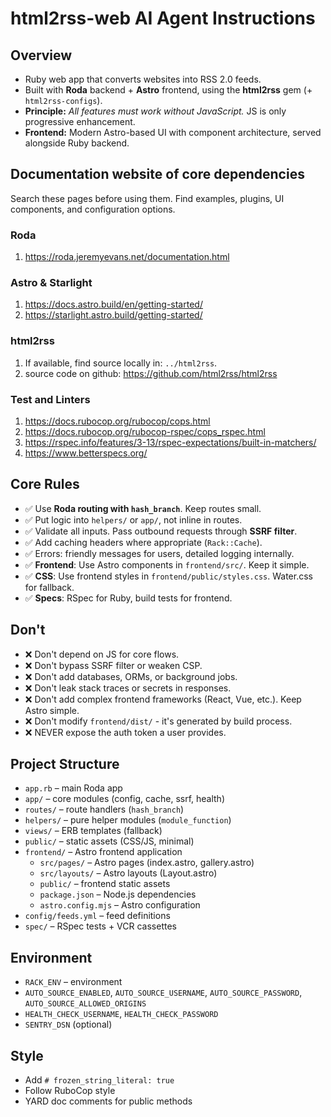 # html2rss-web AI Agent Instructions

## Overview

- Ruby web app that converts websites into RSS 2.0 feeds.
- Built with **Roda** backend + **Astro** frontend, using the **html2rss** gem (+ `html2rss-configs`).
- **Principle:** _All features must work without JavaScript._ JS is only progressive enhancement.
- **Frontend:** Modern Astro-based UI with component architecture, served alongside Ruby backend.

## Documentation website of core dependencies

Search these pages before using them. Find examples, plugins, UI components, and configuration options.

### Roda

1. https://roda.jeremyevans.net/documentation.html

### Astro & Starlight

1. https://docs.astro.build/en/getting-started/
2. https://starlight.astro.build/getting-started/

### html2rss

1. If available, find source locally in: `../html2rss`.
2. source code on github: https://github.com/html2rss/html2rss

### Test and Linters

1. https://docs.rubocop.org/rubocop/cops.html
2. https://docs.rubocop.org/rubocop-rspec/cops_rspec.html
3. https://rspec.info/features/3-13/rspec-expectations/built-in-matchers/
4. https://www.betterspecs.org/

## Core Rules

- ✅ Use **Roda routing with `hash_branch`**. Keep routes small.
- ✅ Put logic into `helpers/` or `app/`, not inline in routes.
- ✅ Validate all inputs. Pass outbound requests through **SSRF filter**.
- ✅ Add caching headers where appropriate (`Rack::Cache`).
- ✅ Errors: friendly messages for users, detailed logging internally.
- ✅ **Frontend**: Use Astro components in `frontend/src/`. Keep it simple.
- ✅ **CSS**: Use frontend styles in `frontend/public/styles.css`. Water.css for fallback.
- ✅ **Specs**: RSpec for Ruby, build tests for frontend.

## Don't

- ❌ Don't depend on JS for core flows.
- ❌ Don't bypass SSRF filter or weaken CSP.
- ❌ Don't add databases, ORMs, or background jobs.
- ❌ Don't leak stack traces or secrets in responses.
- ❌ Don't add complex frontend frameworks (React, Vue, etc.). Keep Astro simple.
- ❌ Don't modify `frontend/dist/` - it's generated by build process.
- ❌ NEVER expose the auth token a user provides.

## Project Structure

- `app.rb` – main Roda app
- `app/` – core modules (config, cache, ssrf, health)
- `routes/` – route handlers (`hash_branch`)
- `helpers/` – pure helper modules (`module_function`)
- `views/` – ERB templates (fallback)
- `public/` – static assets (CSS/JS, minimal)
- `frontend/` – Astro frontend application
  - `src/pages/` – Astro pages (index.astro, gallery.astro)
  - `src/layouts/` – Astro layouts (Layout.astro)
  - `public/` – frontend static assets
  - `package.json` – Node.js dependencies
  - `astro.config.mjs` – Astro configuration
- `config/feeds.yml` – feed definitions
- `spec/` – RSpec tests + VCR cassettes

## Environment

- `RACK_ENV` – environment
- `AUTO_SOURCE_ENABLED`, `AUTO_SOURCE_USERNAME`, `AUTO_SOURCE_PASSWORD`, `AUTO_SOURCE_ALLOWED_ORIGINS`
- `HEALTH_CHECK_USERNAME`, `HEALTH_CHECK_PASSWORD`
- `SENTRY_DSN` (optional)

## Style

- Add `# frozen_string_literal: true`
- Follow RuboCop style
- YARD doc comments for public methods
